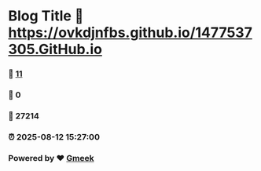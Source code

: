 # Blog Title :link: https://ovkdjnfbs.github.io/1477537305.GitHub.io 
### :page_facing_up: [11](https://ovkdjnfbs.github.io/1477537305.GitHub.io/tag.html) 
### :speech_balloon: 0 
### :hibiscus: 27214 
### :alarm_clock: 2025-08-12 15:27:00 
### Powered by :heart: [Gmeek](https://github.com/Meekdai/Gmeek)
